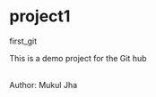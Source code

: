 # project1
first_git
<p> This is a demo project for the Git hub</p>
</br>
<spam>Author: Mukul Jha</spam>

